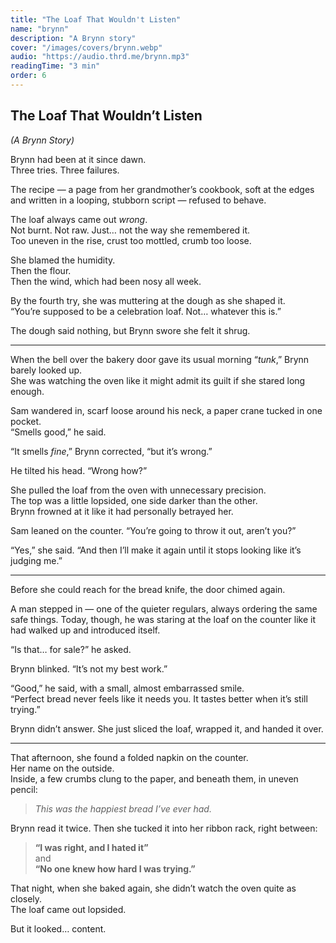 ```yaml
---
title: "The Loaf That Wouldn't Listen"
name: "brynn"
description: "A Brynn story"
cover: "/images/covers/brynn.webp"
audio: "https://audio.thrd.me/brynn.mp3"
readingTime: "3 min"
order: 6
---
```


## **The Loaf That Wouldn’t Listen**

_(A Brynn Story)_

Brynn had been at it since dawn.  
Three tries. Three failures.

The recipe — a page from her grandmother’s cookbook, soft at the edges and written in a looping, stubborn script — refused to behave.

The loaf always came out _wrong_.  
Not burnt. Not raw. Just… not the way she remembered it.  
Too uneven in the rise, crust too mottled, crumb too loose.

She blamed the humidity.  
Then the flour.  
Then the wind, which had been nosy all week.

By the fourth try, she was muttering at the dough as she shaped it.  
“You’re supposed to be a celebration loaf. Not… whatever this is.”

The dough said nothing, but Brynn swore she felt it shrug.

---

When the bell over the bakery door gave its usual morning “_tunk_,” Brynn barely looked up.  
She was watching the oven like it might admit its guilt if she stared long enough.

Sam wandered in, scarf loose around his neck, a paper crane tucked in one pocket.  
“Smells good,” he said.

“It smells _fine_,” Brynn corrected, “but it’s wrong.”

He tilted his head. “Wrong how?”

She pulled the loaf from the oven with unnecessary precision.  
The top was a little lopsided, one side darker than the other.  
Brynn frowned at it like it had personally betrayed her.

Sam leaned on the counter. “You’re going to throw it out, aren’t you?”

“Yes,” she said. “And then I’ll make it again until it stops looking like it’s judging me.”

---

Before she could reach for the bread knife, the door chimed again.

A man stepped in — one of the quieter regulars, always ordering the same safe things. Today, though, he was staring at the loaf on the counter like it had walked up and introduced itself.

“Is that… for sale?” he asked.

Brynn blinked. “It’s not my best work.”

“Good,” he said, with a small, almost embarrassed smile.  
“Perfect bread never feels like it needs you. It tastes better when it’s still trying.”

Brynn didn’t answer. She just sliced the loaf, wrapped it, and handed it over.

---

That afternoon, she found a folded napkin on the counter.  
Her name on the outside.  
Inside, a few crumbs clung to the paper, and beneath them, in uneven pencil:

> _This was the happiest bread I’ve ever had._

Brynn read it twice. Then she tucked it into her ribbon rack, right between:

> **“I was right, and I hated it”**  
> and  
> **“No one knew how hard I was trying.”**

That night, when she baked again, she didn’t watch the oven quite as closely.  
The loaf came out lopsided.

But it looked… content.
